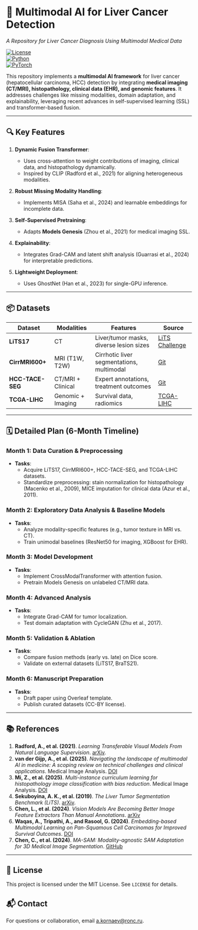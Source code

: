# 🧠 Multimodal AI for Liver Cancer Detection  
*A Repository for Liver Cancer Diagnosis Using Multimodal Medical Data*  

[![License](https://img.shields.io/badge/License-MIT-blue.svg )](https://opensource.org/licenses/MIT )  
[![Python](https://img.shields.io/badge/Python-3.8+-brightgreen.svg )](https://www.python.org/ )  
[![PyTorch](https://img.shields.io/badge/PyTorch-1.13+-orange.svg )](https://pytorch.org/ )  

This repository implements a **multimodal AI framework** for liver cancer (hepatocellular carcinoma, HCC) detection by integrating **medical imaging (CT/MRI), histopathology, clinical data (EHR), and genomic features**. It addresses challenges like missing modalities, domain adaptation, and explainability, leveraging recent advances in self-supervised learning (SSL) and transformer-based fusion.

---

## 🔍 Key Features  
1. **Dynamic Fusion Transformer**:  
   - Uses cross-attention to weight contributions of imaging, clinical data, and histopathology dynamically.  
   - Inspired by CLIP (Radford et al., 2021) for aligning heterogeneous modalities.  

2. **Robust Missing Modality Handling**:  
   - Implements MISA (Saha et al., 2024) and learnable embeddings for incomplete data.  

3. **Self-Supervised Pretraining**:  
   - Adapts **Models Genesis** (Zhou et al., 2021) for medical imaging SSL.  

4. **Explainability**:  
   - Integrates Grad-CAM and latent shift analysis (Guarrasi et al., 2024) for interpretable predictions.  

5. **Lightweight Deployment**:  
   - Uses GhostNet (Han et al., 2023) for single-GPU inference.  

---

## 📦 Datasets  
| Dataset          | Modalities          | Features                                      | Source                                                                 |
|------------------|---------------------|-----------------------------------------------|------------------------------------------------------------------------|
| **LiTS17**       | CT                  | Liver/tumor masks, diverse lesion sizes       | [LiTS Challenge](https://competitions.codalab.org/competitions/17094 )  |
| **CirrMRI600+**  | MRI (T1W, T2W)      | Cirrhotic liver segmentations, multimodal     | [Git](https://github.com/NUBagciLab/CirrMRI600Plus)                       |
| **HCC-TACE-SEG** | CT/MRI + Clinical   | Expert annotations, treatment outcomes        | [Git](https://github.com/openmedlab/Awesome-Medical-Dataset/blob/main/resources/HCC-TACE-Seg.md)                        |
| **TCGA-LIHC**    | Genomic + Imaging   | Survival data, radiomics                      | [TCGA-LIHC](https://portal.gdc.cancer.gov/projects/TCGA-LIHC) |

---

## 🗓️ Detailed Plan (6-Month Timeline)  

### **Month 1: Data Curation & Preprocessing**  
- **Tasks**:  
  - Acquire LiTS17, CirrMRI600+, HCC-TACE-SEG, and TCGA-LIHC datasets.  
  - Standardize preprocessing: stain normalization for histopathology (Macenko et al., 2009), MICE imputation for clinical data (Azur et al., 2011).  

### **Month 2: Exploratory Data Analysis & Baseline Models**  
- **Tasks**:  
  - Analyze modality-specific features (e.g., tumor texture in MRI vs. CT).  
  - Train unimodal baselines (ResNet50 for imaging, XGBoost for EHR).  

### **Month 3: Model Development**  
- **Tasks**:  
  - Implement CrossModalTransformer with attention fusion.  
  - Pretrain Models Genesis on unlabeled CT/MRI data.  

### **Month 4: Advanced Analysis**  
- **Tasks**:  
  - Integrate Grad-CAM for tumor localization.  
  - Test domain adaptation with CycleGAN (Zhu et al., 2017).  

### **Month 5: Validation & Ablation**  
- **Tasks**:  
  - Compare fusion methods (early vs. late) on Dice score.  
  - Validate on external datasets (LiTS17, BraTS21).  

### **Month 6: Manuscript Preparation**  
- **Tasks**:  
  - Draft paper using Overleaf template.  
  - Publish curated datasets (CC-BY license).  

---
## 📚 References  
1. **Radford, A., et al. (2021)**. *Learning Transferable Visual Models From Natural Language Supervision*. [arXiv](https://arxiv.org/abs/2103.00020). 
2. **van der Gijp, A., et al. (2025)**. *Navigating the landscape of multimodal AI in medicine: A scoping review on technical challenges and clinical applications*. Medical Image Analysis. [DOI](https://doi.org/10.1016/j.media.2025.102123 )
3. **Mi, Z., et al. (2025)**. *Multi-instance curriculum learning for histopathology image classification with bias reduction*. Medical Image Analysis. [DOI](https://doi.org/10.1016/j.media.2025.102157 ) 
4. **Sekuboyina, A. K., et al. (2019)**. *The Liver Tumor Segmentation Benchmark (LiTS)*. [arXiv](https://arxiv.org/abs/1901.04056 ).
5. **Chen, L., et al. (2024)**. *Vision Models Are Becoming Better Image Feature Extractors Than Manual Annotations*. [arXiv](https://arxiv.org/abs/2404.00578 )
6. **Waqas, A., Tripathi, A., and Rasool, G. (2024)**. *Embedding-based Multimodal Learning on Pan-Squamous Cell Carcinomas for Improved Survival Outcomes*. [DOI](https://doi.org/10.3389/frai.2024.1430984 )
7. **Chen, C., et al. (2024)**. *MA-SAM: Modality-agnostic SAM Adaptation for 3D Medical Image Segmentation*. [GitHub](https://github.com/cchen-cc/MA-SAM )
---

## 📄 License  
This project is licensed under the MIT License. See `LICENSE` for details.  

## 📬 Contact  
For questions or collaboration, email a.kornaev@ronc.ru.  
